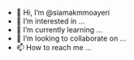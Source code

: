 - 👋 Hi, I’m @siamakmmoayeri
- 👀 I’m interested in ...
- 🌱 I’m currently learning ...
- 💞️ I’m looking to collaborate on ...
- 📫 How to reach me ...

<!---
siamakmmoayeri/siamakmmoayeri is a ✨ special ✨ repository because its `README.md` (this file) appears on your GitHub profile.
You can click the Preview link to take a look at your changes.
--->
